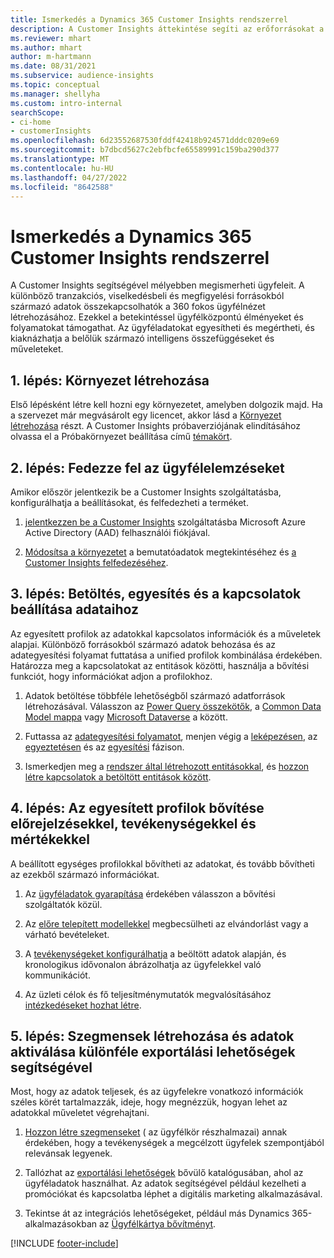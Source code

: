 ```yaml
---
title: Ismerkedés a Dynamics 365 Customer Insights rendszerrel
description: A Customer Insights áttekintése segíti az erőforrásokat a gyors kezdésben.
ms.reviewer: mhart
ms.author: mhart
author: m-hartmann
ms.date: 08/31/2021
ms.subservice: audience-insights
ms.topic: conceptual
ms.manager: shellyha
ms.custom: intro-internal
searchScope:
- ci-home
- customerInsights
ms.openlocfilehash: 6d23552687530fddf42418b924571dddc0209e69
ms.sourcegitcommit: b7dbcd5627c2ebfbcfe65589991c159ba290d377
ms.translationtype: MT
ms.contentlocale: hu-HU
ms.lasthandoff: 04/27/2022
ms.locfileid: "8642588"
---
```

# <a name="get-started-with-dynamics-365-customer-insights"></a>Ismerkedés a Dynamics 365 Customer Insights rendszerrel

A Customer Insights segítségével mélyebben megismerheti ügyfeleit. A különböző tranzakciós, viselkedésbeli és megfigyelési forrásokból származó adatok összekapcsolhatók a 360 fokos ügyfélnézet létrehozásához. Ezekkel a betekintéssel ügyfélközpontú élményeket és folyamatokat támogathat. Az ügyféladatokat egyesítheti és megértheti, és kiaknázhatja a belőlük származó intelligens összefüggéseket és műveleteket.

## <a name="step-1-create-an-environment"></a>1. lépés: Környezet létrehozása

Első lépésként létre kell hozni egy környezetet, amelyben dolgozik majd. Ha a szervezet már megvásárolt egy licencet, akkor lásd a [Környezet létrehozása](create-environment.md) részt. A Customer Insights próbaverziójának elindításához olvassa el a Próbakörnyezet beállítása című [témakört](trial-signup.md). 

## <a name="step-2-explore-customer-insights"></a>2. lépés: Fedezze fel az ügyfélelemzéseket

Amikor először jelentkezik be a Customer Insights szolgáltatásba, konfigurálhatja a beállításokat, és felfedezheti a terméket.

1. [jelentkezzen be a Customer Insights](https://home.ci.ai.dynamics.com) szolgáltatásba Microsoft Azure Active Directory (AAD) felhasználói fiókjával.

1. [Módosítsa a környezetet](manage-environments.md#switch-environments) a bemutatóadatok megtekintéséhez és [a Customer Insights felfedezéséhez](home.md).

##  <a name="step-3-ingest-unify-and-set-up-relationships-for-your-data"></a>3. lépés: Betöltés, egyesítés és a kapcsolatok beállítása adataihoz

Az egyesített profilok az adatokkal kapcsolatos információk és a műveletek alapjai. Különböző forrásokból származó adatok behozása és az adategyesítési folyamat futtatása a unified profilok kombinálása érdekében. Határozza meg a kapcsolatokat az entitások közötti, használja a bővítési funkciót, hogy információkat adjon a profilokhoz. 

1. Adatok betöltése többféle lehetőségből származó adatforrások létrehozásával. Válasszon az [Power Query összekötők](connect-power-query.md), a [Common Data Model mappa](connect-common-data-model.md) vagy [Microsoft Dataverse](connect-dataverse-managed-lake.md) a között. 

1. Futtassa az [adategyesítési folyamatot](data-unification.md), menjen végig a [leképezésen](map-entities.md), az [egyeztetésen](match-entities.md) és az [egyesítési](merge-entities.md) fázison.

1. Ismerkedjen meg a [rendszer által létrehozott entitásokkal](entities.md), és [hozzon létre kapcsolatok a betöltött entitások között](relationships.md).
    
## <a name="step-4-enhance-unified-profiles-with-predictions-activities-and-measures"></a>4. lépés: Az egyesített profilok bővítése előrejelzésekkel, tevékenységekkel és mértékekkel

A beállított egységes profilokkal bővítheti az adatokat, és tovább bővítheti az ezekből származó információkat.

1. Az [ügyféladatok gyarapítása](enrichment-hub.md) érdekében válasszon a bővítési szolgáltatók közül.

1. Az [előre telepített modellekkel](predictions-overview.md) megbecsülheti az elvándorlást vagy a várható bevételeket.

1. A [tevékenységeket konfigurálhatja](activities.md) a beöltött adatok alapján, és kronologikus idővonalon ábrázolhatja az ügyfelekkel való kommunikációt. 

1. Az üzleti célok és fő teljesítménymutatók megvalósításához [intézkedéseket hozhat létre](measures.md).
 
## <a name="step-5-create-segments-and-activate-data-through-various-export-options"></a>5. lépés: Szegmensek létrehozása és adatok aktiválása különféle exportálási lehetőségek segítségével

Most, hogy az adatok teljesek, és az ügyfelekre vonatkozó információk széles körét tartalmazzák, ideje, hogy megnézzük, hogyan lehet az adatokkal műveletet végrehajtani. 

1. [Hozzon létre szegmenseket](segments.md) ( az ügyfélkör részhalmazai) annak érdekében, hogy a tevékenységek a megcélzott ügyfelek szempontjából relevánsak legyenek.

1. Tallózhat az [exportálási lehetőségek](export-destinations.md) bővülő katalógusában, ahol az ügyféladatok használhat. Az adatok segítségével például kezelheti a promóciókat és kapcsolatba léphet a digitális marketing alkalmazásával.

1. Tekintse át az integrációs lehetőségeket, például más Dynamics 365-alkalmazásokban az [Ügyfélkártya bővítményt](customer-card-add-in.md).  


[!INCLUDE [footer-include](includes/footer-banner.md)]